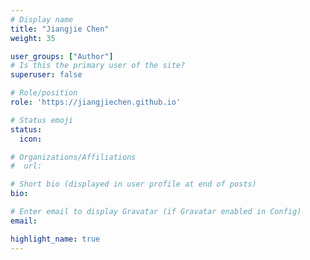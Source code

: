 ```yaml
---
# Display name
title: "Jiangjie Chen"
weight: 35

user_groups: ["Author"]
# Is this the primary user of the site?
superuser: false

# Role/position
role: 'https://jiangjiechen.github.io'

# Status emoji
status:
  icon: 

# Organizations/Affiliations
#  url: 

# Short bio (displayed in user profile at end of posts)
bio: 

# Enter email to display Gravatar (if Gravatar enabled in Config)
email: 

highlight_name: true
---
```


